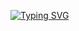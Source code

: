 [![Typing SVG](https://readme-typing-svg.herokuapp.com?color=%15F4EE&lines=Big+purple+kapibara+Sany)](https://git.io/typing-svg)




